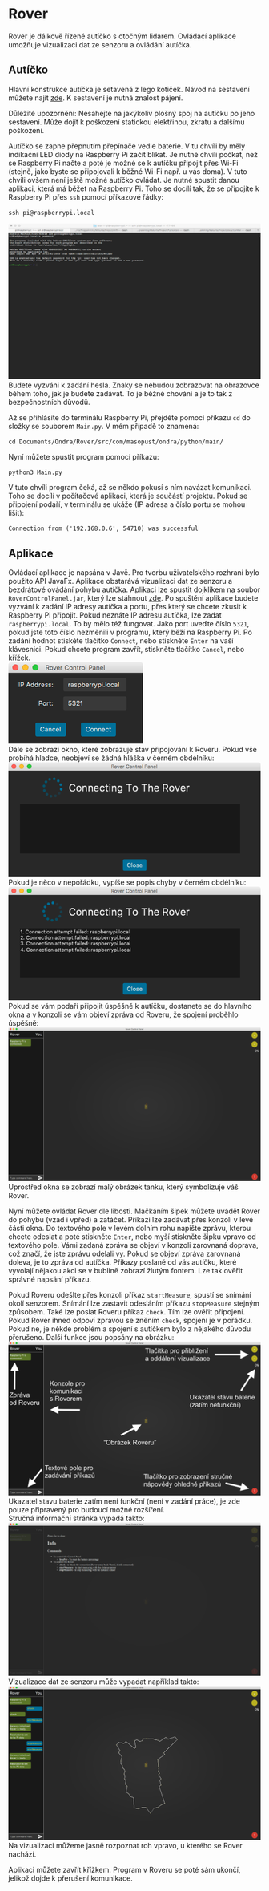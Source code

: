 # Rover
Rover je dálkově řízené autíčko s otočným lidarem. Ovládací aplikace umožňuje vizualizaci dat ze senzoru a ovládání autíčka.

## Autíčko
Hlavní konstrukce autíčka je setavená z lego kotiček. Návod na sestavení můžete najít [zde](https://ondrejmasopust.github.io/Rover/HowTo/index.html). K sestavení je nutná znalost pájení.

Důležité upozornění: Nesahejte na jakýkoliv plošný spoj na autíčku po jeho sestavení. Může dojít k poškození statickou elektřinou, zkratu a dalšímu poškození.

Autíčko se zapne přepnutím přepínače vedle baterie. V tu chvíli by měly indikační LED diody na Raspberry Pi začít blikat. Je nutné chvíli počkat, než se Raspberry Pi načte a poté je možné
se k autíčku připojit přes Wi-Fi (stejně, jako byste se připojovali k běžné Wi-Fi např. u vás doma). V tuto chvíli ovšem není ještě možné autíčko ovládat. Je nutné spustit danou aplikaci, která
má běžet na Raspberry Pi. Toho se docílí tak, že se připojíte k Raspberry Pi přes `ssh` pomocí příkazové řádky:
```
ssh pi@raspberrypi.local
```
![ssh](usrMan-imgs/ssh.tiff)   
Budete vyzváni k zadání hesla. Znaky se nebudou zobrazovat na obrazovce během toho, jak je budete zadávat. To je běžné chování a je to tak z bezpečnostních důvodů.

Až se přihlásíte do terminálu Raspberry Pi, přejděte pomocí příkazu `cd` do složky se souborem `Main.py`. V mém případě to znamená:
```
cd Documents/Ondra/Rover/src/com/masopust/ondra/python/main/
```
Nyní můžete spustit program pomocí příkazu:
```
python3 Main.py
```
V tuto chvíli program čeká, až se někdo pokusí s ním navázat komunikaci. Toho se docílí v počítačové aplikaci, která je součástí projektu. Pokud se připojení podaří, v terminálu se ukáže
(IP adresa a číslo portu se mohou lišit):
```
Connection from ('192.168.0.6', 54710) was successful
```

## Aplikace
Ovládací aplikace je napsána v Javě. Pro tvorbu uživatelského rozhraní bylo použito API JavaFx. Aplikace obstarává vizualizaci dat ze senzoru a bezdrátové ovádání pohybu autíčka. Aplikaci
lze spustit dojklikem na soubor `RoverControlPanel.jar`, který lze stáhnout [zde](FIXME). Po spuštění aplikace budete vyzvání k zadání IP adresy autíčka a portu, přes který se chcete zkusit
k Raspberry Pi připojit. Pokud neznáte IP adresu autíčka, lze zadat `raspberrypi.local`. To by mělo též fungovat. Jako port uveďte číslo `5321`, pokud jste toto číslo nezměnili v programu, který
běží na Raspberry Pi. Po zadání hodnot stiskěte tlačítko `Connect`, nebo stiskněte `Enter` na vaší klávesnici. Pokud chcete program zavřít, stiskněte tlačítko `Cancel`, nebo křížek.   
![ipPrompt](usrMan-imgs/ipPrompt.tiff)   
Dále se zobrazí okno, které zobrazuje stav připojování k Roveru. Pokud vše probíhá hladce, neobjeví se žádná hláška v černém obdélníku:   
![connecting-wo-error](usrMan-imgs/connecting-wo-error.tiff)   
Pokud je něco v nepořádku, vypíše se popis chyby v černém obdélníku:
![connecting-w-error](usrMan-imgs/connecting-w-error.tiff)   
Pokud se vám podaří připojit úspěšně k autíčku, dostanete se do hlavního okna a v konzoli se vám objeví zpráva od Roveru, že spojení proběhlo úspěšně:
![mainWindow](usrMan-imgs/mainWindow.tiff)   
Uprostřed okna se zobrazí malý obrázek tanku, který symbolizuje váš Rover.

Nyní můžete ovládat Rover dle libosti. Mačkáním šipek můžete uvádět Rover do pohybu (vzad i vpřed) a zatáčet. Příkazi lze zadávat přes konzoli v levé části okna. Do textového pole v levém dolním
rohu napište zprávu, kterou chcete odeslat a poté stiskněte `Enter`, nebo myší stiskněte šipku vpravo od textového pole. Vámi zadaná zpráva se objeví v konzoli zarovnaná doprava, což značí, že
jste zprávu odelali vy. Pokud se objeví zpráva zarovnaná doleva, je to zpráva od autíčka. Příkazy poslané od vás autíčku, které vyvolají nějakou akci se v bublině zobrazí žlutým fontem. Lze tak
ověřit správné napsání příkazu.

Pokud Roveru odešlte přes konzoli příkaz `startMeasure`, spustí se
snímání okolí senzorem. Snímání lze zastavit odesláním příkazu `stopMeasure` stejným způsobem. Také lze poslat Roveru příkaz `check`. Tím lze ověřit připojení. Pokud Rover ihned odpoví
zprávou se zněním `check`, spojení je v pořádku. Pokud ne, je někde problém a spojení s autíčkem bylo z nějakého důvodu přerušeno. Další funkce jsou popsány na obrázku:   
![mainWindow-w-desc](usrMan-imgs/mainWindow-w-desc.tiff)   
Ukazatel stavu baterie zatím není funkční (není v zadání práce), je zde pouze připravený pro budoucí možné rozšíření.   
Stručná informační stránka vypadá takto:   
![mainWindow-w-info](usrMan-imgs/mainWindow-w-info.tiff)   
Vizualizace dat ze senzoru může vypadat například takto:
![mainWindow-w-data](usrMan-imgs/mainWindow-w-data.tiff)   
Na vizualizaci můžeme jasně rozpoznat roh vpravo, u kterého se Rover nachází.

Aplikaci můžete zavřít křížkem. Program v Roveru se poté sám ukončí, jelikož dojde k přerušení komunikace.